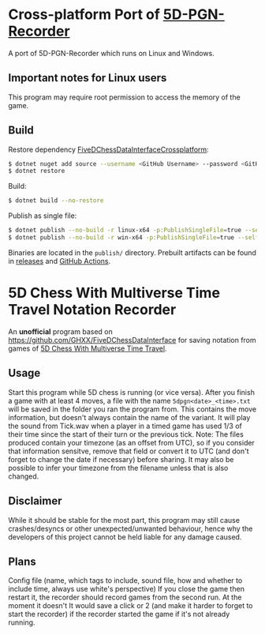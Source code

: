 # Cross-platform Port of [5D-PGN-Recorder](https://github.com/penteract/5D-PGN-Recorder)

A port of 5D-PGN-Recorder which runs on Linux and Windows.

## Important notes for Linux users

This program may require root permission to access the memory of the game.

## Build

Restore dependency [FiveDChessDataInterfaceCrossplatform](https://github.com/NKID00/FiveDChessDataInterfaceCrossplatform):

```sh
$ dotnet nuget add source --username <GitHub Username> --password <GitHub Personal Access Token> --store-password-in-clear-text --name github "https://nuget.pkg.github.com/NKID00/index.json"
$ dotnet restore
```

Build:

```sh
$ dotnet build --no-restore
```

Publish as single file:

```sh
$ dotnet publish --no-build -r linux-x64 -p:PublishSingleFile=true --self-contained false -o publish
$ dotnet publish --no-build -r win-x64 -p:PublishSingleFile=true --self-contained false -o publish
```

Binaries are located in the `publish/` directory. Prebuilt artifacts can be found in [releases](https://github.com/NKID00/5DChessRecorderCrossplatform/releases) and [GitHub Actions](https://github.com/NKID00/5DChessRecorderCrossplatform/actions/new).

# 5D Chess With Multiverse Time Travel Notation Recorder

An **unofficial** program based on https://github.com/GHXX/FiveDChessDataInterface for saving notation from games of [5D Chess With Multiverse Time Travel](https://store.steampowered.com/app/1349230/5D_Chess_With_Multiverse_Time_Travel/).

## Usage
Start this program while 5D chess is running (or vice versa). After you finish a game with at least 4 moves, a file with the name `5dpgn<date>_<time>.txt` will be saved in the folder you ran the program from. This contains the move information, but doesn't always contain the name of the variant.
It will play the sound from Tick.wav when a player in a timed game has used 1/3 of their time since the start of their turn or the previous tick.
Note: The files produced contain your timezone (as an offset from UTC), so if you consider that information sensitve, remove that field or convert it to UTC (and don't forget to change the date if necessary) before sharing. It may also be possible to infer your timezone from the filename unless that is also changed.

## Disclaimer
While it should be stable for the most part, this program may still cause crashes/desyncs or other unexpected/unwanted behaviour, hence why the developers of this project cannot be held liable for any damage caused.

## Plans
Config file (name, which tags to include, sound file, how and whether to include time, always use white's perspective)
If you close the game then restart it, the recorder should record games from the second run. At the moment it doesn't
It would save a click or 2 (and make it harder to forget to start the recorder) if the recorder started the game if it's not already running.
